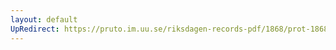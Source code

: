```yaml
---
layout: default
UpRedirect: https://pruto.im.uu.se/riksdagen-records-pdf/1868/prot-1868--ak--311/prot-1868--ak--311_020.pdf
---
```

